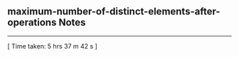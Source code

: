 <h2>maximum-number-of-distinct-elements-after-operations Notes</h2><hr>[ Time taken: 5 hrs 37 m 42 s ]